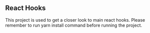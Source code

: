 ## React Hooks

This project is used to get a closer look to main react hooks. Please remember to run yarn install command before running the project.